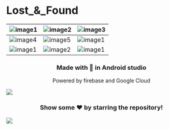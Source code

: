 # Lost_&_Found

|![image1](https://user-images.githubusercontent.com/73611313/177809372-202dfbd2-00be-4c6c-acd9-65c960249ae6.jpeg)|![image2](https://user-images.githubusercontent.com/73611313/177809450-70b9a84a-6521-4585-af53-83db44940bbe.jpeg)|![image3](https://user-images.githubusercontent.com/73611313/177809606-82e81353-ac11-46cf-893e-0bf4fcfcb150.jpeg)|
|---|---|---|
|![image4](https://user-images.githubusercontent.com/73611313/177809885-e6908573-436a-47a7-abd7-59d1f0977624.jpeg)|![image5](https://user-images.githubusercontent.com/73611313/177809910-09e5f267-42e8-49f0-aa15-49ee00c45e68.jpeg)|![image1](https://user-images.githubusercontent.com/73611313/177810445-0fb6211c-b5e8-4383-876b-d20aed1c8c51.jpeg)|
|![image1](https://user-images.githubusercontent.com/73611313/177915473-deec76e3-0a74-4cb2-a744-9294c7b866bf.jpeg)|![image2](https://user-images.githubusercontent.com/73611313/177810753-7c2df37e-5e19-41f3-b01c-097663f06684.jpeg)|![image1](https://user-images.githubusercontent.com/73611313/177814080-2d698e10-a9d2-45ec-b779-c5707642a8e3.jpeg)|


<div align = "center">
  <h3> Made with 💖 in Android studio</h3
  <h4>Powered by firebase and Google Cloud</h4> 
 </div>


![](https://user-images.githubusercontent.com/73097560/115834477-dbab4500-a447-11eb-908a-139a6edaec5c.gif)


<div align="center">

### Show some ❤️ by starring the repository!

</div>

![](https://user-images.githubusercontent.com/73097560/115834477-dbab4500-a447-11eb-908a-139a6edaec5c.gif)
